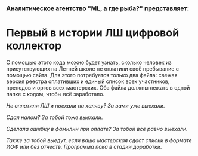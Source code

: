 ### Аналитическое агентство "ML, а где рыба?" представляет:

# Первый в истории ЛШ цифровой коллектор 

С помощью этого кода можно будет узнать, сколько человек из присутствующих на Летней школе не оплатили своё пребывание с помощью сайта. Для этого потребуется только два файла: свежая версия реестра оплативших и единый список всех участников, преподов и оргов всех мастерских. Оба файла должны лежать в одной папке с кодом, чтобы всё заработало.

*Не оплатили ЛШ и поехали на халяву? За вами уже выехали.*

*Сдал налом? За тобой тоже выехали.*

*Сделала ошибку в фамилии при оплате? За тобой всё равно выехали.*

*Также за тобой выедут, если ваша мастерская сдаст списки в формате ИОФ или без отчеств. Программа пока в стадии доработки.*
